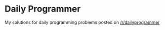 Daily Programmer
===============

My solutions for daily programming problems posted on [/r/dailyprogrammer](http://www.reddit.com/r/dailyprogrammer/)
